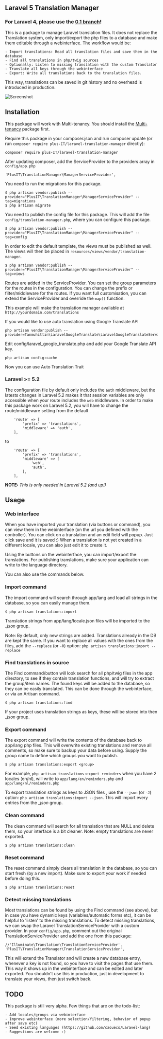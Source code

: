 ## Laravel 5 Translation Manager

### For Laravel 4, please use the [0.1 branch](https://github.com/plus-IT/laravel-translation-manager/tree/0.1)!

This is a package to manage Laravel translation files.
It does not replace the Translation system, only import/export the php files to a database and make them editable through a webinterface.
The workflow would be:

    - Import translations: Read all translation files and save them in the database
    - Find all translations in php/twig sources
    - Optionally: Listen to missing translation with the custom Translator
    - Translate all keys through the webinterface
    - Export: Write all translations back to the translation files.

This way, translations can be saved in git history and no overhead is introduced in production.

![Screenshot](http://i.imgur.com/4th2krf.png)

## Installation

This package will work with Multi-tenancy. You should install the [Multi-tenancy](https://github.com/tenancy/multi-tenant) package first.

Require this package in your composer.json and run composer update (or run `composer require plus-IT/laravel-translation-manager` directly):

    composer require plus-IT/laravel-translation-manager

After updating composer, add the ServiceProvider to the providers array in `config/app.php`

    'PlusIT\TranslationManager\ManagerServiceProvider',

You need to run the migrations for this package.

    $ php artisan vendor:publish --provider="PlusIT\TranslationManager\ManagerServiceProvider" --tag=migrations
    $ php artisan migrate

You need to publish the config file for this package. This will add the file `config/translation-manager.php`, where you can configure this package.

    $ php artisan vendor:publish --provider="PlusIT\TranslationManager\ManagerServiceProvider" --tag=config

In order to edit the default template, the views must be published as well. The views will then be placed in `resources/views/vendor/translation-manager`.

    $ php artisan vendor:publish --provider="PlusIT\TranslationManager\ManagerServiceProvider" --tag=views

Routes are added in the ServiceProvider. You can set the group parameters for the routes in the configuration.
You can change the prefix or filter/middleware for the routes. If you want full customisation, you can extend the ServiceProvider and override the `map()` function.

This example will make the translation manager available at `http://yourdomain.com/translations`

If you would like to use auto translation using Google Translate API
``` 
php artisan vendor:publish --provider=Tanmuhittin\LaravelGoogleTranslate\LaravelGoogleTranslateServiceProvider
 ```

Edit config/laravel_google_translate.php and add your Google Translate API key.

 ```
php artisan config:cache
```

 Now you can use Auto Translation Trait

### Laravel >= 5.2

The configuration file by default only includes the `auth` middleware, but the latests changes in Laravel 5.2 makes it that session variables are only accessible when your route includes the `web` middleware. In order to make this package work on Laravel 5.2, you will have to change the route/middleware setting from the default 

```
    'route' => [
        'prefix' => 'translations',
        'middleware' => 'auth',
    ],
```

to

```
    'route' => [
        'prefix' => 'translations',
        'middleware' => [
	        'web',
	        'auth',
		],
    ],
```

**NOTE:** *This is only needed in Laravel 5.2 (and up!)*

## Usage

### Web interface

When you have imported your translation (via buttons or command), you can view them in the webinterface (on the url you defined with the controller).
You can click on a translation and an edit field will popup. Just click save and it is saved :)
When a translation is not yet created in a different locale, you can also just edit it to create it.

Using the buttons on the webinterface, you can import/export the translations. For publishing translations, make sure your application can write to the language directory.

You can also use the commands below.

### Import command

The import command will search through app/lang and load all strings in the database, so you can easily manage them.

    $ php artisan translations:import

Translation strings from app/lang/locale.json files will be imported to the __json_ group.
    
Note: By default, only new strings are added. Translations already in the DB are kept the same. If you want to replace all values with the ones from the files, 
add the `--replace` (or `-R`) option: `php artisan translations:import --replace`

### Find translations in source

The Find command/button will look search for all php/twig files in the app directory, to see if they contain translation functions, and will try to extract the group/item names.
The found keys will be added to the database, so they can be easily translated.
This can be done through the webinterface, or via an Artisan command.

    $ php artisan translations:find
    
If your project uses translation strings as keys, these will be stored into then __json_ group. 

### Export command

The export command will write the contents of the database back to app/lang php files.
This will overwrite existing translations and remove all comments, so make sure to backup your data before using.
Supply the group name to define which groups you want to publish.

    $ php artisan translations:export <group>

For example, `php artisan translations:export reminders` when you have 2 locales (en/nl), will write to `app/lang/en/reminders.php` and `app/lang/nl/reminders.php`

To export translation strings as keys to JSON files , use the `--json` (or `-J`) option: `php artisan translations:import --json`. This will import every entries from the __json_ group.

### Clean command

The clean command will search for all translation that are NULL and delete them, so your interface is a bit cleaner. Note: empty translations are never exported.

    $ php artisan translations:clean

### Reset command

The reset command simply clears all translation in the database, so you can start fresh (by a new import). Make sure to export your work if needed before doing this.

    $ php artisan translations:reset



### Detect missing translations

Most translations can be found by using the Find command (see above), but in case you have dynamic keys (variables/automatic forms etc), it can be helpful to 'listen' to the missing translations.
To detect missing translations, we can swap the Laravel TranslationServiceProvider with a custom provider.
In your `config/app.php`, comment out the original TranslationServiceProvider and add the one from this package:

    //'Illuminate\Translation\TranslationServiceProvider',
    'PlusIT\TranslationManager\TranslationServiceProvider',

This will extend the Translator and will create a new database entry, whenever a key is not found, so you have to visit the pages that use them.
This way it shows up in the webinterface and can be edited and later exported.
You shouldn't use this in production, just in development to translate your views, then just switch back.

## TODO

This package is still very alpha. Few things that are on the todo-list:

    - Add locales/groups via webinterface
    - Improve webinterface (more selection/filtering, behavior of popup after save etc)
    - Seed existing languages (https://github.com/caouecs/Laravel-lang)
    - Suggestions are welcome :)
